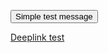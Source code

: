 <script>
function simpleTest() {
    window.webkit.messageHandlers.test.postMessage("Hello, world!");
}
</script>


<button onclick="printHelloWorld()">Simple test message</button>

<a href="https://ya.ru">Deeplink test</a>
